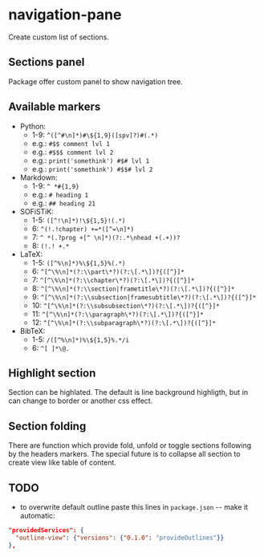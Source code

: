 # navigation-pane

Create custom list of sections.


## Sections panel

Package offer custom panel to show navigation tree.


## Available markers

* Python:
  * 1-9: `^([^#\n]*)#\${1,9}([spv]?)#(.*)`
  * e.g.: `#$$ comment lvl 1`
  * e.g.: `#$$$ comment lvl 2`
  * e.g.: `print('somethink') #$# lvl 1`
  * e.g.: `print('somethink') #$$# lvl 2`
* Markdown:
  * 1-9: `^ *#{1,9}`
  * e.g.: `# heading 1`
  * e.g.: `## heading 21`
* SOFiSTiK:
  * 1-5: `([^!\n]*)!\${1,5}!(.*)`
  * 6: `^(!.!chapter) +=*([^=\n]*)`
  * 7: `^ *(.?prog +[^ \n]*)(?:.*\nhead +(.+))?`
  * 8: `(!.! +.*`
* LaTeX:
  * 1-5: `([^%\n]*)%\${1,5}%(.*)`
  * 6: `^[^\%\n]*(?:\\part\*?)(?:\[.*\])?{([^}]*`
  * 7: `^[^\%\n]*(?:\\chapter\*?)(?:\[.*\])?{([^}]*`
  * 8: `^[^\%\n]*(?:\\section|frametitle\*?)(?:\[.*\])?{([^}]*`
  * 9: `^[^\%\n]*(?:\\subsection|framesubtitle\*?)(?:\[.*\])?{([^}]*`
  * 10: `^[^\%\n]*(?:\\subsubsection\*?)(?:\[.*\])?{([^}]*`
  * 11: `^[^\%\n]*(?:\\paragraph\*?)(?:\[.*\])?{([^}]*`
  * 12: `^[^\%\n]*(?:\\subparagraph\*?)(?:\[.*\])?{([^}]*`
* BibTeX:
  * 1-5: `/([^%\n]*)%\${1,5}%.*/i`
  * 6: `^[ ]*\@.`


## Highlight section

Section can be highlated. The default is line background highligth, but in can change to border or another css effect.


## Section folding

There are function which provide fold, unfold or toggle sections following by the headers markers. The special future is to collapse all section to create view like table of content.


## TODO

* to overwrite default outline paste this lines in `package.json` -- make it automatic:
```json
"providedServices": {
  "outline-view": {"versions": {"0.1.0": "provideOutlines"}}
},
```
